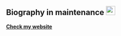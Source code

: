 ## Biography in maintenance <img src="https://media.giphy.com/media/hvRJCLFzcasrR4ia7z/giphy.gif" width="25px">

**[Check my website](https://tomasholtz.com "perfil")**
